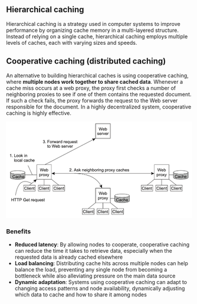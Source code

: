 ## Hierarchical caching

Hierarchical caching is a strategy used in computer systems to improve performance by organizing cache memory in a multi-layered structure. Instead of relying on a single cache, hierarchical caching employs multiple levels of caches, each with varying sizes and speeds.

## Cooperative caching (distributed caching)

An alternative to building hierarchical caches is using cooperative caching, where **multiple nodes work together to share cached data**. Whenever a cache miss occurs at a web proxy, the proxy first checks a number of neighboring proxies to see if one of them contains the requested document. If such a check fails, the proxy forwards the request to the Web server responsible for the document. In a highly decentralized system, cooperative caching is highly effective.

<img src="./assets/cooperative-caching.png">

### Benefits

- **Reduced latency**: By allowing nodes to cooperate, cooperative caching can reduce the time it takes to retrieve data, especially when the requested data is already cached elsewhere
- **Load balancing**: Distributing cache hits across multiple nodes can help balance the load, preventing any single node from becoming a bottleneck while also alleviating pressure on the main data source
- **Dynamic adaptation**: Systems using cooperative caching can adapt to changing access patterns and node availability, dynamically adjusting which data to cache and how to share it among nodes
